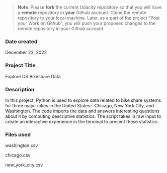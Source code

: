 >**Note**: Please **fork** the current Udacity repository so that you will have a **remote** repository in **your** Github account. Clone the remote repository to your local machine. Later, as a part of the project "Post your Work on Github", you will push your proposed changes to the remote repository in your Github account.

### Date created
December 23, 2022

### Project Title
Explore US Bikeshare Data

### Description
In this project, Python is used to explore data related to bike share systems for three major cities in the United States—Chicago, New York City, and Washington. The code imports the data and answers interesting questions about it by computing descriptive statistics. The script takes in raw input to create an interactive experience in the terminal to present these statistics.

### Files used

washington.csv

chicago.csv

new_york_city.csv


